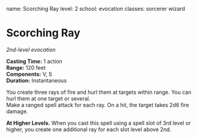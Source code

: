 name: Scorching Ray
level: 2
school: evocation
classes: sorcerer
         wizard

# Scorching Ray 
_2nd-level evocation_ 

**Casting Time:** 1 action    
**Range:** 120 feet    
**Components:** V, S    
**Duration:** Instantaneous 

You create three rays of fire and hurl them at targets within range. You can hurl them at one target or several.    
Make a ranged spell attack for each ray. On a hit, the target takes 2d6 fire damage. 

**At Higher Levels.** When you cast this spell using a spell slot of 3rd level or higher, you create one additional ray for each slot level above 2nd. 